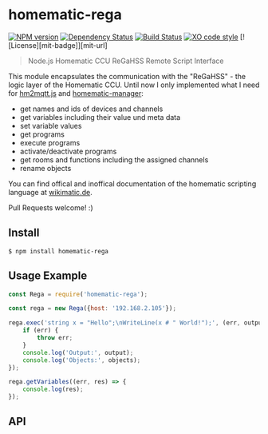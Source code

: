 # homematic-rega

[![NPM version](https://badge.fury.io/js/homematic-rega.svg)](http://badge.fury.io/js/homematic-rega)
[![Dependency Status](https://gemnasium.com/badges/github.com/hobbyquaker/homematic-rega.svg)](https://gemnasium.com/github.com/hobbyquaker/homematic-rega)
[![Build Status](https://travis-ci.org/hobbyquaker/homematic-rega.svg?branch=master)](https://travis-ci.org/hobbyquaker/homematic-rega)
[![XO code style](https://img.shields.io/badge/code_style-XO-5ed9c7.svg)](https://github.com/sindresorhus/xo)
[![License][mit-badge]][mit-url]

> Node.js Homematic CCU ReGaHSS Remote Script Interface

This module encapsulates the communication with the "ReGaHSS" - the logic layer of the Homematic CCU. Until now I only
implemented what I need for [hm2mqtt.js](https://github.com/hobbyquaker/hm2mqtt.js) and 
[homematic-manager](https://github.com/hobbyquaker/homematic-manager):

* get names and ids of devices and channels
* get variables including their value und meta data
* set variable values
* get programs
* execute programs
* activate/deactivate programs
* get rooms and functions including the assigned channels
* rename objects

You can find offical and inoffical documentation of the homematic scripting language at 
[wikimatic.de](http://www.wikimatic.de/wiki/Script_Dokumentation).

Pull Requests welcome! :)


## Install

`$ npm install homematic-rega`


## Usage Example

```javascript
const Rega = require('homematic-rega');

const rega = new Rega({host: '192.168.2.105'});

rega.exec('string x = "Hello";\nWriteLine(x # " World!");', (err, output, objects) => {
    if (err) {
        throw err;
    } 
    console.log('Output:', output);
    console.log('Objects:', objects);
});

rega.getVariables((err, res) => {
    console.log(res);
});
```


## API

